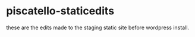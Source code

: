 # piscatello-staticedits
these are the edits made to the staging static site before wordpress install.
